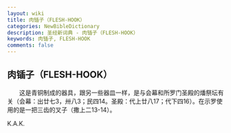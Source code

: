 ```yaml
---
layout: wiki
title: 肉锸子（FLESH-HOOK）
categories: NewBibleDictionary
description: 圣经新词典 - 肉锸子（FLESH-HOOK）
keywords: 肉锸子, FLESH-HOOK
comments: false
---
```


## 肉锸子（FLESH-HOOK）

　　这是青铜制成的器具，跟另一些器皿一样，是与会幕和所罗门圣殿的燔祭坛有关（会幕：出廿七3，卅八3；民四14。圣殿：代上廿八17；代下四16）。在示罗使用的是一把三齿的叉子（撒上二13-14）。

K.A.K.








